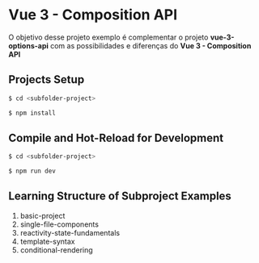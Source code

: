 # Vue 3 - Composition API

O objetivo desse projeto exemplo é complementar o projeto **vue-3-options-api** com as possibilidades e diferenças do **Vue 3 - Composition API**

## Projects Setup

```sh
$ cd <subfolder-project>

$ npm install
```

## Compile and Hot-Reload for Development

```sh
$ cd <subfolder-project>

$ npm run dev
```

## Learning Structure of Subproject Examples

1. basic-project
2. single-file-components
3. reactivity-state-fundamentals
4. template-syntax
5. conditional-rendering
